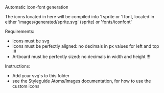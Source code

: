 Automatic icon-font generation

The icons located in here will be compiled into 1 sprite or 1 font,
located in either 'images/generated/sprite.svg' (sprite)
or 'fonts/iconfont'

Requirements:
- Icons must be svg
- Icons must be perfectly aligned: no decimals in px values for left and top !!!
- Artboard must be perfectly sized: no decimals in width and height !!!

Instructions:
- Add your svg's to this folder
- see the Styleguide Atoms/Images documentation, for how to use the custom icons
